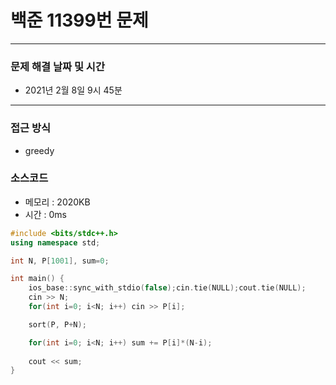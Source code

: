 
# 백준 11399번 문제

---

### 문제 해결 날짜 및 시간

- 2021년 2월 8일 9시 45분 

---

### 접근 방식
- greedy

### 소스코드
- 메모리 : 2020KB
- 시간 : 0ms
```c++
#include <bits/stdc++.h>
using namespace std;

int N, P[1001], sum=0;

int main() {
    ios_base::sync_with_stdio(false);cin.tie(NULL);cout.tie(NULL);
    cin >> N;
    for(int i=0; i<N; i++) cin >> P[i];

    sort(P, P+N);

    for(int i=0; i<N; i++) sum += P[i]*(N-i);
    
    cout << sum;
}
```
